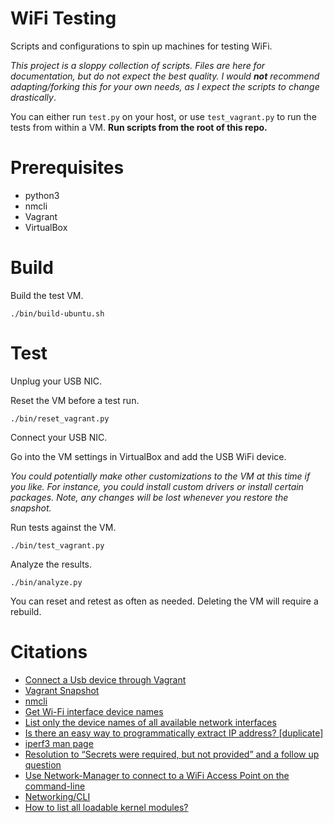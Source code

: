 # WiFi Testing

Scripts and configurations to spin up machines for testing WiFi.

_This project is a sloppy collection of scripts. Files are here for documentation, but do not expect the best quality. I would **not** recommend adapting/forking this for your own needs, as I expect the scripts to change drastically_.

You can either run `test.py` on your host, or use `test_vagrant.py` to run the tests from within a VM. **Run scripts from the root of this repo.**

# Prerequisites

* python3
* nmcli
* Vagrant
* VirtualBox

# Build

Build the test VM.

```
./bin/build-ubuntu.sh
```

# Test

Unplug your USB NIC.

Reset the VM before a test run.

```
./bin/reset_vagrant.py
```

Connect your USB NIC.

Go into the VM settings in VirtualBox and add the USB WiFi device.

_You could potentially make other customizations to the VM at this time if you like. For instance, you could install custom drivers or install certain packages. Note, any changes will be lost whenever you restore the snapshot._

Run tests against the VM.

```
./bin/test_vagrant.py
```

Analyze the results.

```
./bin/analyze.py
```

You can reset and retest as often as needed. Deleting the VM will require a rebuild.

# Citations

* [Connect a Usb device through Vagrant](https://code-chronicle.blogspot.com/2014/08/connect-usb-device-through-vagrant.html)
* [Vagrant Snapshot](https://www.vagrantup.com/docs/cli/snapshot.html)
* [nmcli](https://linux.die.net/man/1/nmcli)
* [Get Wi-Fi interface device names](https://unix.stackexchange.com/questions/286721/get-wi-fi-interface-device-names)
* [List only the device names of all available network interfaces](https://superuser.com/questions/203272/list-only-the-device-names-of-all-available-network-interfaces)
* [Is there an easy way to programmatically extract IP address? [duplicate]](https://unix.stackexchange.com/questions/87468/is-there-an-easy-way-to-programmatically-extract-ip-address)
* [iperf3 man page](https://www.mankier.com/1/iperf3)
* [Resolution to “Secrets were required, but not provided” and a follow up question](https://bbs.nextthing.co/t/resolution-to-secrets-were-required-but-not-provided-and-a-follow-up-question/5120)
* [Use Network-Manager to connect to a WiFi Access Point on the command-line](https://askubuntu.com/questions/8322/use-network-manager-to-connect-to-a-wifi-access-point-on-the-command-line)
* [Networking/CLI](https://fedoraproject.org/wiki/Networking/CLI)
* [How to list all loadable kernel modules?](https://unix.stackexchange.com/questions/184877/how-to-list-all-loadable-kernel-modules)
